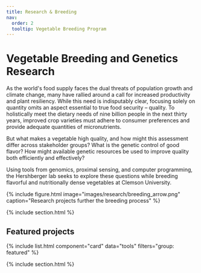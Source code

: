 ```yaml
---
title: Research & Breeding
nav:
  order: 2
  tooltip: Vegetable Breeding Program
---
```


# <i class="fas fa-carrot"></i>Vegetable Breeding and Genetics Research

As the world's food supply faces the dual threats of population growth and climate change, many have rallied around a call for increased productivity and plant resiliency. While this need is indisputably clear, focusing solely on quantity omits an aspect essential to true food security – quality. To holistically meet the dietary needs of nine billion people in the next thirty years, improved crop varieties must adhere to consumer preferences and provide adequate quantities of micronutrients.

But what makes a vegetable high quality, and how might this assessment differ across stakeholder groups? What is the genetic control of good flavor? How might available genetic resources be used to improve quality both efficiently and effectively?

Using tools from genomics, proximal sensing, and computer programming, the Hershberger lab seeks to explore these questions while breeding flavorful and nutritionally dense vegetables at Clemson University.

{%
  include figure.html
  image="images/research/breeding_arrow.png"
  caption="Research projects further the breeding process"
%}

{% include section.html %}

## Featured projects

{% include list.html component="card" data="tools" filters="group: featured" %}

{% include section.html %}
